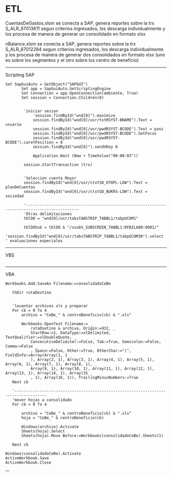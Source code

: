 # ETL

CuentasDeGastos.xlsm se conecta a SAP, genera reportes sobre la trx S_ALR_87013611 segun criterios ingresados, los descarga individualmente y los procesa de manera de generar un consolidado en formato xlsx

nBalance.xlsm se conecta a SAP, genera reportes sobre la trx S_ALR_87012284 segun criterios ingresados, los descarga individualmente y los procesa de manera de generar dos consolidados en formato xlsx (uno es sobre los segmentos y el otro sobre los centro de beneficio)

---------------------------------------------------------------------------------------------------------------------------------------------------
Scripting SAP
```
Set SapGuiAuto = GetObject("SAPGUI")
       Set app = SapGuiAuto.GetScriptingEngine
       Set Connection = app.OpenConnection(ambiente, True)
       Set session = Connection.Children(0)

        
        'iniciar sesion
            'session.findById("wnd[0]").maximize
            session.findById("wnd[0]/usr/txtRSYST-BNAME").Text = usuario
            session.findById("wnd[0]/usr/pwdRSYST-BCODE").Text = pass
            session.findById("wnd[0]/usr/pwdRSYST-BCODE").SetFocus
            session.findById("wnd[0]/usr/pwdRSYST-BCODE").caretPosition = 8
            session.findById("wnd[0]").sendVKey 0
        
            Application.Wait (Now + TimeValue("00:00:03"))
            
        session.StartTransaction (trx)
                

        'Seleccion cuenta Mayor
        session.findById("wnd[0]/usr/ctxtSD_KTOPL-LOW").Text = planDeCuentas
        session.findById("wnd[0]/usr/ctxtSD_BUKRS-LOW").Text = sociedad
        
        '---------------------------------------------------------------------------------------------
        'Otras delimitaciones
        tblDO = "wnd[0]/usr/tabsTABSTRIP_TABBL1/tabpUCOM1"
        
        tblDOSub = tblDO & "/ssub%_SUBSCREEN_TABBL1:RFBILA00:0001/"
        'session.findById("wnd[0]/usr/tabsTABSTRIP_TABBL1/tabpUCOM30").select ' evaluaciones especiales
 ```

---------------------------------------------------------------------------------------------------------------------------------------------------
VBS
```

```
---------------------------------------------------------------------------------------------------------------------------------------------------
VBA

 ```
Workbooks.Add.SaveAs Filename:=consolidadoCeBe
    
    ChDir rutaDestino
    
    
    'levantar archivos xls y preparar
    For cb = 0 To 4
        archivo = "CeBe_" & centroBeneficio(cb) & ".xls"
        
        Workbooks.OpenText Filename:= _
            rutaDsetino & archivo, Origin:=932, _
            StartRow:=1, DataType:=xlDelimited, TextQualifier:=xlDoubleQuote, _
            ConsecutiveDelimiter:=False, Tab:=True, Semicolon:=False, Comma:=False _
            , Space:=False, Other:=True, OtherChar:="|", FieldInfo:=Array(Array(1, 1 _
            ), Array(2, 1), Array(3, 1), Array(4, 1), Array(5, 1), Array(6, 1), Array(7, 1), Array(8, 1), _
            Array(9, 1), Array(10, 1), Array(11, 1), Array(12, 1), Array(13, 1), Array(14, 1), Array(15 _
            , 1), Array(16, 1)), TrailingMinusNumbers:=True
    Next cb
    
    '------------------------------------------------------------------------------------
    'mover hojas a consolidado
    For cb = 0 To 4
    
        archivo = "CeBe_" & centroBeneficio(cb) & ".xls"
        hoja = "CeBe_" & centroBeneficio(cb)
        
        Windows(archivo).Activate
        Sheets(hoja).Select
        Sheets(hoja).Move Before:=Workbooks(consolidadoCeBe).Sheets(1)
     
    Next cb
 ``` 
    Windows(consolidadoCeBe).Activate
    ActiveWorkbook.Save
    ActiveWorkbook.Close
'''
